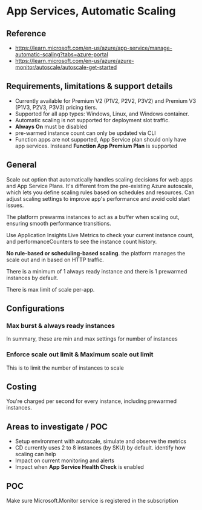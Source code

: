 # App Services, Automatic Scaling

## Reference

* <https://learn.microsoft.com/en-us/azure/app-service/manage-automatic-scaling?tabs=azure-portal>
* <https://learn.microsoft.com/en-us/azure/azure-monitor/autoscale/autoscale-get-started>

## Requirements, limitations & support details

* Currently available for Premium V2 (P1V2, P2V2, P3V2) and Premium V3 (P1V3, P2V3, P3V3) pricing tiers.
* Supported for all app types: Windows, Linux, and Windows container.
* Automatic scaling is not supported for deployment slot traffic.
* **Always On** must be disabled
* pre-warmed instance count can only be updated via CLI
* Function apps are not supported, App Service plan should only have app services. Insteand **Function App Premium Plan** is supported

## General

Scale out option that automatically handles scaling decisions for web apps and App Service Plans.
It's different from the pre-existing Azure autoscale, which lets you define scaling rules based on schedules and resources.
Can adjust scaling settings to improve app's performance and avoid cold start issues.

The platform prewarms instances to act as a buffer when scaling out, ensuring smooth performance transitions.

Use Application Insights Live Metrics to check your current instance count, and performanceCounters to see the instance count history.

**No rule-based or scheduling-based scaling**. the platform manages the scale out and in based on HTTP traffic.

There is a minimum of 1 always ready instance and there is 1 prewarmed instances by default.

There is max limit of scale per-app.

## Configurations

### Max burst & always ready instances

In summary, these are min and max settings for number of instances

### Enforce scale out limit & Maximum scale out limit

This is to limit the number of instances to scale

## Costing

You're charged per second for every instance, including prewarmed instances.

## Areas to investigate / POC

* Setup environment with autoscale, simulate and observe the metrics
* CD currently uses 2 to 8 instances (by SKU) by default. identify how scaling can help
* Impact on current monitoring and alerts
* Impact when **App Service Health Check** is enabled

## POC

Make sure Microsoft.Monitor service is registered in the subscription
